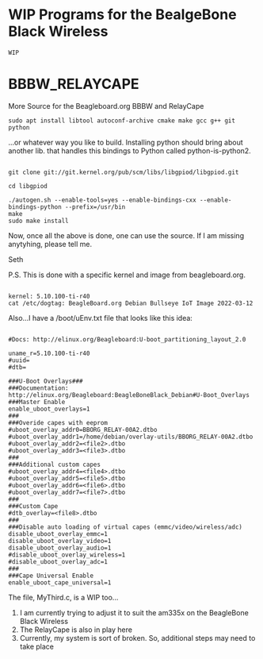 # WIP Programs for the BealgeBone Black Wireless

` WIP `

# BBBW_RELAYCAPE
More Source for the Beagleboard.org BBBW and RelayCape

` sudo apt install libtool autoconf-archive cmake make gcc g++ git python `

...or whatever way you like to build. Installing python should bring about another lib. that handles this bindings to Python called python-is-python2.

```

git clone git://git.kernel.org/pub/scm/libs/libgpiod/libgpiod.git

cd libgpiod

./autogen.sh --enable-tools=yes --enable-bindings-cxx --enable-bindings-python --prefix=/usr/bin
make 
sudo make install

```

Now, once all the above is done, one can use the source. If I am missing anytyhing, please tell me.

Seth

P.S. This is done with a specific kernel and image from beagleboard.org.

```

kernel: 5.10.100-ti-r40
cat /etc/dogtag: BeagleBoard.org Debian Bullseye IoT Image 2022-03-12

```

Also...I have a /boot/uEnv.txt file that looks like this idea:

```

#Docs: http://elinux.org/Beagleboard:U-boot_partitioning_layout_2.0

uname_r=5.10.100-ti-r40
#uuid=
#dtb=

###U-Boot Overlays###
###Documentation: http://elinux.org/Beagleboard:BeagleBoneBlack_Debian#U-Boot_Overlays
###Master Enable
enable_uboot_overlays=1
###
###Overide capes with eeprom
#uboot_overlay_addr0=BBORG_RELAY-00A2.dtbo
#uboot_overlay_addr1=/home/debian/overlay-utils/BBORG_RELAY-00A2.dtbo
#uboot_overlay_addr2=<file2>.dtbo
#uboot_overlay_addr3=<file3>.dtbo
###
###Additional custom capes
#uboot_overlay_addr4=<file4>.dtbo
#uboot_overlay_addr5=<file5>.dtbo
#uboot_overlay_addr6=<file6>.dtbo
#uboot_overlay_addr7=<file7>.dtbo
###
###Custom Cape
#dtb_overlay=<file8>.dtbo
###
###Disable auto loading of virtual capes (emmc/video/wireless/adc)
disable_uboot_overlay_emmc=1
disable_uboot_overlay_video=1
disable_uboot_overlay_audio=1
#disable_uboot_overlay_wireless=1
#disable_uboot_overlay_adc=1
###
###Cape Universal Enable
enable_uboot_cape_universal=1

```

The file, MyThird.c, is a WIP too...

1. I am currently trying to adjust it to suit the am335x on the BeagleBone Black Wireless
2. The RelayCape is also in play here
3. Currently, my system is sort of broken. So, additional steps may need to take place
